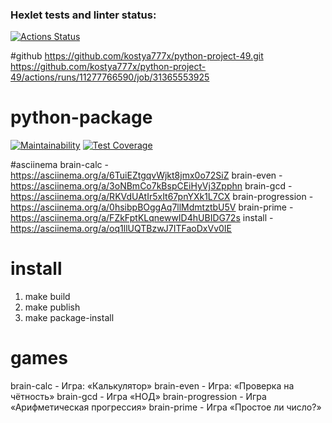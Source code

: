 ### Hexlet tests and linter status:
[![Actions Status](https://github.com/kostya777x/python-project-49/actions/workflows/hexlet-check.yml/badge.svg)](https://github.com/kostya777x/python-project-49/actions)

#github
https://github.com/kostya777x/python-project-49.git
https://github.com/kostya777x/python-project-49/actions/runs/11277766590/job/31365553925

# python-package
[![Maintainability](https://api.codeclimate.com/v1/badges/11995505f5580a6d82c0/maintainability)](https://codeclimate.com/github/kostya777x/python-project-49/maintainability)
[![Test Coverage](https://api.codeclimate.com/v1/badges/11995505f5580a6d82c0/test_coverage)](https://codeclimate.com/github/kostya777x/python-project-49/test_coverage)

#asciinema
brain-calc - https://asciinema.org/a/6TuiEZtgqvWjkt8jmx0o72SiZ
brain-even - https://asciinema.org/a/3oNBmCo7kBspCEiHyVj3Zpphn
brain-gcd -  https://asciinema.org/a/RKVdUAtIr5xIt67pnYXk1L7CX
brain-progression - https://asciinema.org/a/0hsibpBOggAq7llMdmtztbU5V
brain-prime -  https://asciinema.org/a/FZkFptKLqnewwID4hUBIDG72s
install - https://asciinema.org/a/oq1llUQTBzwJ7ITFaoDxVv0IE
# install
1) make build
2) make publish
3) make package-install

# games
brain-calc - Игра: «Калькулятор»
brain-even - Игра: «Проверка на чётность»
brain-gcd - Игра «НОД»
brain-progression - Игра «Арифметическая прогрессия»
brain-prime - Игра «Простое ли число?»
